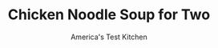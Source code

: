 ---
layout: ../../layouts/MarkdownPostLayout.astro
title: Chicken Noodle Soup for Two
author: America's Test Kitchen
pubDate: 2023-03-15
description: "Soup doesnt have to be made in huge quantities—sometimes you want just enough for dinner."
image_url: https://res.cloudinary.com/hksqkdlah/image/upload/ar_1:1,c_fill,dpr_2.0,f_auto,fl_lossy.progressive.strip_profile,g_faces:auto,q_auto:low,w_344/SFS_ChickenNoodleSoupForTwo-48_ieao2n
tags: ["Main Courses","Chicken","For Two","Soups"]
calories: 1216
protein: 45
carbohydrates: 44
fats: 
fiber: 2
ingredients: ["1 (12-ounce), bone-in split chicken breast, trimmed","1/2 teaspoon, pepper, divided","1/4 teaspoon, table salt","1 tablespoon, extra-virgin olive oil","1/2 cup chopped, onion","1/3 cup chopped, carrot","1/3 cup chopped, celery","1 , garlic clove, minced","1/2 teaspoon, dried thyme","4 cups, chicken broth","2 ounces (1 cup), egg noodles","1 tablespoon, chopped fresh parsley"]
serves: 2
time: "1¼ hours"
instructions: ["Pat chicken dry with paper towels and sprinkle with ¼ teaspoon pepper and salt. Heat oil in large saucepan over medium-high heat until shimmering. Add chicken, skin side down, and cook until well browned on skin side, about 5 minutes. Transfer to plate, skin side up.","Add onion, carrot, celery, garlic, thyme, and remaining ¼ teaspoon pepper to fat left in saucepan. Cook until vegetables are softened, about 5 minutes. Stir in broth, scraping up any browned bits. Add chicken and bring to boil. Cover; reduce heat to low; and simmer until chicken registers 160 degrees, 14 to 17 minutes.","Remove saucepan from heat. Transfer chicken to plate and let cool slightly, about 10 minutes. Using 2 forks, shred chicken into bite-size pieces; discard skin and bones.","Return soup to boil over high heat and add noodles. Cook, uncovered, until noodles are tender, 7 to 9 minutes, stirring often. Add chicken and parsley and cook until chicken is warmed through, about 1 minute. Season with salt and pepper to taste. Serve."]
nutrition: ["1071 mg Potassium","462 mg Phosphorus","75 mg Calcium","3 mg Iron","81 mg Magnesium","1100 mg Sodium","2 mg Zinc","26 g Fat","23 mg Niacin (B3)","13 g Monounsaturated","4 g Polyunsaturated","8 mg Vitamin C","125 mg Cholesterol","6 g Saturated","2 g Fiber","56 µg Folic acid","59 µg Folate (food)","11 g Sugars","49 µg Vitamin K","612 g Water","44 g Carbs","155 µg Folate equivalent (total)","45 g Protein","1 mg Vitamin E","1 mg Vitamin B6","232 µg Vitamin A","608 kcal Energy","1216 calories"]
notes: "You can substitute fresh dill for the parsley, if desired."
---